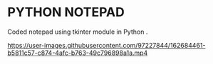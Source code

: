 # PYTHON NOTEPAD

Coded notepad using tkinter module in Python .



https://user-images.githubusercontent.com/97227844/162684461-b5811c57-c874-4afc-b763-49c796898a1a.mp4

